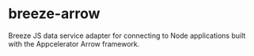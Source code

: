 # breeze-arrow

Breeze JS data service adapter for connecting to Node applications built with the Appcelerator Arrow framework.

